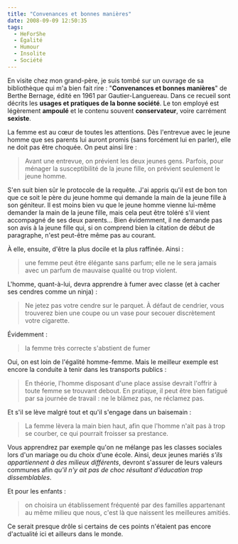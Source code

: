 ```yaml
---
title: "Convenances et bonnes manières"
date: 2008-09-09 12:50:35
tags:
  - HeForShe
  - Égalité
  - Humour
  - Insolite
  - Société
---
```


En visite chez mon grand-père, je suis tombé sur un ouvrage de sa bibliothèque qui m'a bien fait rire : "**Convenances et bonnes manières**" de Berthe Bernage, édité en 1961 par Gautier-Languereau. Dans ce recueil sont décrits les **usages et pratiques de la bonne société**. Le ton employé est légèrement **ampoulé** et le contenu souvent **conservateur**, voire carrément **sexiste**.

La femme est au cœur de toutes les attentions. Dès l'entrevue avec le jeune homme que ses parents lui auront promis (sans forcément lui en parler), elle ne doit pas être choquée. On peut ainsi lire :

> Avant une entrevue, on prévient les deux jeunes gens. Parfois, pour ménager la susceptibilité de la jeune fille, on prévient seulement le jeune homme.

S'en suit bien sûr le protocole de la requête. J'ai appris qu'il est de bon ton que ce soit le père du jeune homme qui demande la main de la jeune fille à son géniteur. Il est moins bien vu que le jeune homme vienne lui-même demander la main de la jeune fille, mais cela peut être toléré s'il vient accompagné de ses deux parents… Bien évidemment, il ne demande pas son avis à la jeune fille qui, si on comprend bien la citation de début de paragraphe, n'est peut-être même pas au courant.

À elle, ensuite, d'être la plus docile et la plus raffinée. Ainsi :

> une femme peut être élégante sans parfum; elle ne le sera jamais avec un parfum de mauvaise qualité ou trop violent.

L'homme, quant-à-lui, devra apprendre à fumer avec classe (et à cacher ses cendres comme un ninja) : 

> Ne jetez pas votre cendre sur le parquet. À défaut de cendrier, vous trouverez bien une coupe ou un vase pour secouer discrètement votre cigarette.

Évidemment :

> la femme très correcte s'abstient de fumer

Oui, on est loin de l'égalité homme-femme. Mais le meilleur exemple est encore la conduite à tenir dans les transports publics :

> En théorie, l'homme disposant d'une place assise devrait l'offrir à toute femme se trouvant debout. En pratique, il peut être bien fatigué par sa journée de travail : ne le blâmez pas, ne réclamez pas.

Et s'il se lève malgré tout et qu'il s'engage dans un baisemain :

> La femme lèvera la main bien haut, afin que l'homme n'ait pas à trop se courber, ce qui pourrait froisser sa prestance.

Vous apprendrez par exemple qu'on ne mélange pas les classes sociales lors d'un mariage ou du choix d'une école. Ainsi, deux jeunes mariés _s'ils appartiennent à des milieux différents_, devront s'assurer de leurs valeurs communes afin _qu'il n'y ait pas de choc résultant d'éducation trop dissemblables_.

Et pour les enfants :

> on choisira un établissement fréquenté par des familles appartenant au même milieu que nous, c'est là que naissent les meilleures amitiés.

Ce serait presque drôle si certains de ces points n'étaient pas encore d'actualité ici et ailleurs dans le monde.
